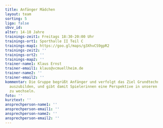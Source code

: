 ```yaml
---
title: Anfänger Mädchen
layout: team
sorting: 5
liga: false
sbvv_id: 
alter: 14-18 Jahre
trainings-zeit1: Freitags 18:30-20:00 Uhr
trainings-ort1: Sporthalle II Teil C
trainings-map1: https://goo.gl/maps/g3XhvCS9gpR2
trainings-zeit2: ''
trainings-ort2: ''
trainings-map2: ''
trainer-name1: Klaus Ernst
trainer-email1: klaus@vcmuellheim.de
trainer-name2: ''
trainer-email2: ''
kommentar: Die Gruppe begrüßt Anfänger und verfolgt das Ziel Grundtechniken des Volleyballs
  auszubilden, und gibt damit Spielerinnen eine Perspektive in unseren Ligabetrieb
  zu wechseln.
foto: ''
kurztext: ''
ansprechperson-name1: ''
ansprechperson-email1: ''
ansprechperson-name2: ''
ansprechperson-email2: ''
---
```


